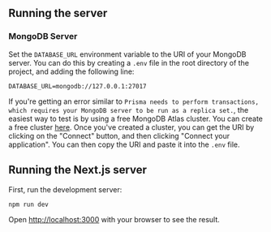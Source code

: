 ## Running the server

### MongoDB Server

Set the `DATABASE_URL` environment variable to the URI of your MongoDB server. You can do this by creating a `.env` file in the root directory of the project, and adding the following line:

```
DATABASE_URL=mongodb://127.0.0.1:27017
```

If you're getting an error similar to `Prisma needs to perform transactions, which requires your MongoDB server to be run as a replica set.`, the easiest way to test is 
by using a free MongoDB Atlas cluster. You can create a free cluster [here](https://www.mongodb.com/cloud/atlas/register). Once you've created a cluster, you can get the URI by clicking on the "Connect" button, and then clicking "Connect your application". You can then copy the URI and paste it into the `.env` file.

## Running the Next.js server

First, run the development server:

```bash
npm run dev
```

Open [http://localhost:3000](http://localhost:3000) with your browser to see the result.